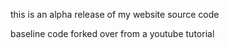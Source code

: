 this is an alpha release of my website source code

baseline code forked over from a youtube tutorial
